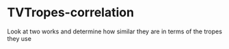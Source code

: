 TVTropes-correlation
====================

Look at two works and determine how similar they are in terms of the tropes they use